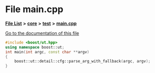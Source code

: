 

# File main.cpp

[**File List**](files.md) **>** [**core**](dir_6f77a39b07c019ccd7492ea87272f732.md) **>** [**test**](dir_57af785f642af5d82b5c3ebf8a595104.md) **>** [**main.cpp**](core_2test_2main_8cpp.md)

[Go to the documentation of this file](core_2test_2main_8cpp.md)


```C++
#include <boost/ut.hpp>
using namespace boost::ut;
int main(int argc, const char **argv)
{
    boost::ut::detail::cfg::parse_arg_with_fallback(argc, argv);
}
```


